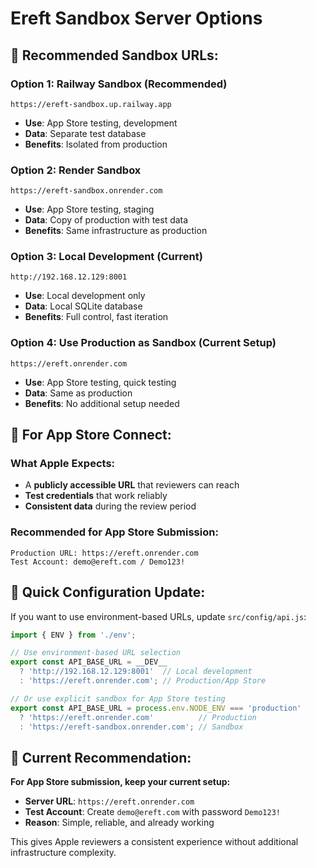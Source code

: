 # Ereft Sandbox Server Options

## 🧪 **Recommended Sandbox URLs:**

### **Option 1: Railway Sandbox (Recommended)**
```
https://ereft-sandbox.up.railway.app
```
- **Use**: App Store testing, development
- **Data**: Separate test database
- **Benefits**: Isolated from production

### **Option 2: Render Sandbox**
```
https://ereft-sandbox.onrender.com
```
- **Use**: App Store testing, staging
- **Data**: Copy of production with test data
- **Benefits**: Same infrastructure as production

### **Option 3: Local Development (Current)**
```
http://192.168.12.129:8001
```
- **Use**: Local development only
- **Data**: Local SQLite database
- **Benefits**: Full control, fast iteration

### **Option 4: Use Production as Sandbox (Current Setup)**
```
https://ereft.onrender.com
```
- **Use**: App Store testing, quick testing
- **Data**: Same as production
- **Benefits**: No additional setup needed

## 📱 **For App Store Connect:**

### **What Apple Expects:**
- A **publicly accessible URL** that reviewers can reach
- **Test credentials** that work reliably
- **Consistent data** during the review period

### **Recommended for App Store Submission:**
```
Production URL: https://ereft.onrender.com
Test Account: demo@ereft.com / Demo123!
```

## 🔧 **Quick Configuration Update:**

If you want to use environment-based URLs, update `src/config/api.js`:

```javascript
import { ENV } from './env';

// Use environment-based URL selection
export const API_BASE_URL = __DEV__ 
  ? 'http://192.168.12.129:8001'  // Local development
  : 'https://ereft.onrender.com'; // Production/App Store

// Or use explicit sandbox for App Store testing
export const API_BASE_URL = process.env.NODE_ENV === 'production'
  ? 'https://ereft.onrender.com'          // Production
  : 'https://ereft-sandbox.onrender.com'; // Sandbox
```

## 🎯 **Current Recommendation:**

**For App Store submission, keep your current setup:**
- **Server URL**: `https://ereft.onrender.com`
- **Test Account**: Create `demo@ereft.com` with password `Demo123!`
- **Reason**: Simple, reliable, and already working

This gives Apple reviewers a consistent experience without additional infrastructure complexity.
